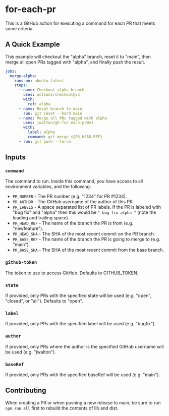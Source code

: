 # for-each-pr

This is a GitHub action for executing a command for each PR that meets some criteria.

## A Quick Example

This example will checkout the "alpha" branch, reset it to "main", then merge
all open PRs tagged with "alpha", and finally push the result.

```yaml
jobs:
  merge-alpha:
    runs-on: ubuntu-latest
    steps:
      - name: Checkout alpha branch
        uses: actions/checkout@v3
        with:
          ref: alpha
      - name: Reset branch to main
        run: git reset --hard main
      - name: Merge all PRs tagged with alpha
        uses: jwalton/gh-for-each-pr@v1
        with:
          label: alpha
          command: git merge ${PR_HEAD_REF}
      - run: git push --force
```

## Inputs

### `command`

The command to run. Inside this command, you have access to all environment variables, and the following:

- `PR_NUMBER` - The PR number (e.g. "1234" for PR #1234).
- `PR_AUTHOR` - The GitHub username of the author of this PR.
- `PR_LABELS` - A space separated list of PR labels. If the PR is labeled with "bug fix" and "alpha" then this would be `" bug fix alpha "` (note the leading and trailing space).
- `PR_HEAD_REF` - The name of the branch the PR is from (e.g. "newfeature").
- `PR_HEAD_SHA` - The SHA of the most recent commit on the PR branch.
- `PR_BASE_REF` - The name of the branch the PR is going to merge to (e.g. "main").
- `PR_BASE_SHA` - The SHA of the most recent commit from the base branch.

### `github-token`

The token to use to access GitHub. Defaults to GITHUB_TOKEN.

### `state`

If provided, only PRs with the specified state will be used (e.g. "open", "closed", or "all"). Defaults to "open".

### `label`

If provided, only PRs with the specified label will be used (e.g. "bugfix").

### `author`

If provided, only PRs where the author is the specified GitHub username will be used (e.g. "jwalton").

### `baseRef`

If provided, only PRs with the specified baseRef will be used (e.g. "main").

## Contributing

When creating a PR or when pushing a new release to main, be sure to run `npm run all` first to rebuild the contents of lib and dist.
